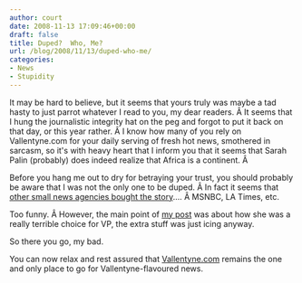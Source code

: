 ```yaml
---
author: court
date: 2008-11-13 17:09:46+00:00
draft: false
title: Duped?  Who, Me?
url: /blog/2008/11/13/duped-who-me/
categories:
- News
- Stupidity
---
```


It may be hard to believe, but it seems that yours truly was maybe a tad hasty to just parrot whatever I read to you, my dear readers. Â It seems that I hung the journalistic integrity hat on the peg and forgot to put it back on that day, or this year rather. Â I know how many of you rely on Vallentyne.com for your daily serving of fresh hot news, smothered in sarcasm, so it's with heavy heart that I inform you that it seems that Sarah Palin (probably) does indeed realize that Africa is a continent. Â 

Before you hang me out to dry for betraying your trust, you should probably be aware that I was not the only one to be duped. Â In fact it seems that [other small news agencies bought the story](http://www.nytimes.com/2008/11/13/arts/television/13hoax.html?_r=1&hp&oref=slogin).... Â MSNBC, LA Times, etc.

Too funny. Â However, the main point of [my post](http://www.vallentyne.com/blog/2008/11/07/palin-behaved-like-a-hillbilly/) was about how she was a really terrible choice for VP, the extra stuff was just icing anyway.

So there you go, my bad.

You can now relax and rest assured that [Vallentyne.com](http://Vallentyne.com) remains the one and only place to go for Vallentyne-flavoured news.
